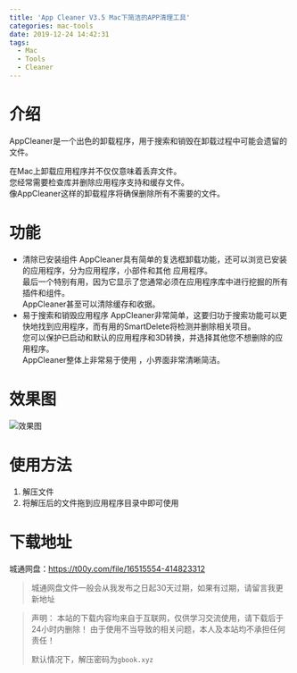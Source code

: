 ```yaml
---
title: 'App Cleaner V3.5 Mac下简洁的APP清理工具'
categories: mac-tools
date: 2019-12-24 14:42:31
tags: 
  - Mac
  - Tools
  - Cleaner
---
```


# 介绍
AppCleaner是一个出色的卸载程序，用于搜索和销毁在卸载过程中可能会遗留的文件。

在Mac上卸载应用程序并不仅仅意味着丢弃文件。  
您经常需要检查库并删除应用程序支持和缓存文件。  
像AppCleaner这样的卸载程序将确保删除所有不需要的文件。

# 功能
- 清除已安装组件
AppCleaner具有简单的复选框卸载功能，还可以浏览已安装的应用程序，分为应用程序，小部件和其他 应用程序。  
最后一个特别有用，因为它显示了您通常必须在应用程序库中进行挖掘的所有插件和组件。   
AppCleaner甚至可以清除缓存和收据。
- 易于搜索和销毁应用程序
AppCleaner非常简单，这要归功于搜索功能可以更快地找到应用程序，而有用的SmartDelete将检测并删除相关项目。  
您可以保护已启动和默认的应用程序和3D转换，并选择其他您不想删除的应用程序。  
AppCleaner整体上非常易于使用 ，小界面非常清晰简洁。

# 效果图
![效果图](https://i.loli.net/2019/12/24/IG3bPZtuScUvVJB.jpg)

# 使用方法
1. 解压文件
2. 将解压后的文件拖到应用程序目录中即可使用

# 下载地址
城通网盘：https://t00y.com/file/16515554-414823312
> 城通网盘文件一般会从我发布之日起30天过期，如果有过期，请留言我更新地址


> 声明：
> 本站的下载内容均来自于互联网，仅供学习交流使用，请下载后于24小时内删除！
> 由于使用不当导致的相关问题，本人及本站均不承担任何责任！
>
> 默认情况下，解压密码为`gbook.xyz`